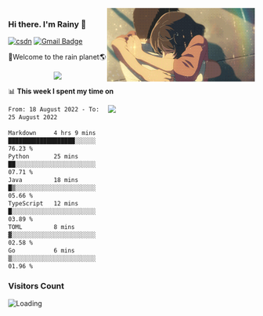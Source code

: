 <img  align='right' height="150" src="https://github.com/LikeRainDay/LikeRainDay/blob/master/pic/img_rain_1.gif?raw=true">



### Hi there. I'm Rainy :lemon:

[![csdn](https://img.shields.io/badge/-csdn-c14438?style=flat-square&logo=c&logoColor=white)](https://blog.csdn.net/qq_15807167)
[![Gmail Badge](https://img.shields.io/badge/-gmail-c14438?style=flat-square&logo=Gmail&logoColor=white&link=mailto:houshuai0816@gmail.com)](mailto:houshuai0816@gmail.com)

🚀Welcome to the rain planet🌎

<center>
<img align='center'  src="https://source.unsplash.com/random/1200x600">
</center>

📊 **This week I spent my time on**

<img align='right'   width="300" src="https://github-readme-stats.vercel.app/api?username=LikeRainDay&show_icons=true&title_color=fff&icon_color=79ff97&text_color=9f9f9f&bg_color=151515&count_private=true">

<!--START_SECTION:waka-->

```text
From: 18 August 2022 - To: 25 August 2022

Markdown     4 hrs 9 mins    ███████████████████░░░░░░   76.23 %
Python       25 mins         ██░░░░░░░░░░░░░░░░░░░░░░░   07.71 %
Java         18 mins         █▒░░░░░░░░░░░░░░░░░░░░░░░   05.66 %
TypeScript   12 mins         █░░░░░░░░░░░░░░░░░░░░░░░░   03.89 %
TOML         8 mins          ▓░░░░░░░░░░░░░░░░░░░░░░░░   02.58 %
Go           6 mins          ▒░░░░░░░░░░░░░░░░░░░░░░░░   01.96 %
```

<!--END_SECTION:waka-->

### Visitors Count
<img align="left" src = "https://profile-counter.glitch.me/LikeRainDay/count.svg" alt ="Loading">
